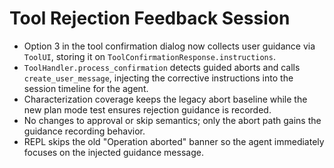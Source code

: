 # Tool Rejection Feedback Session

- Option 3 in the tool confirmation dialog now collects user guidance via `ToolUI`, storing it on `ToolConfirmationResponse.instructions`.
- `ToolHandler.process_confirmation` detects guided aborts and calls `create_user_message`, injecting the corrective instructions into the session timeline for the agent.
- Characterization coverage keeps the legacy abort baseline while the new plan mode test ensures rejection guidance is recorded.
- No changes to approval or skip semantics; only the abort path gains the guidance recording behavior.
- REPL skips the old "Operation aborted" banner so the agent immediately focuses on the injected guidance message.
